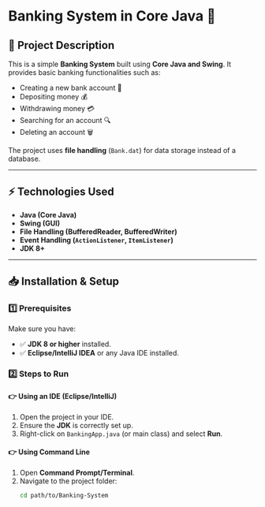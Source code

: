 # Banking System in Core Java 🚀

## 📌 Project Description
This is a simple **Banking System** built using **Core Java and Swing**. It provides basic banking functionalities such as:
- Creating a new bank account 🏦
- Depositing money 💰
- Withdrawing money 💳
- Searching for an account 🔍
- Deleting an account 🗑️

The project uses **file handling** (`Bank.dat`) for data storage instead of a database.

---

## ⚡ Technologies Used
- **Java (Core Java)**
- **Swing (GUI)**
- **File Handling (BufferedReader, BufferedWriter)**
- **Event Handling (`ActionListener`, `ItemListener`)**
- **JDK 8+**
  
---

## 📥 Installation & Setup

### **1️⃣ Prerequisites**
Make sure you have:
- ✅ **JDK 8 or higher** installed.  
- ✅ **Eclipse/IntelliJ IDEA** or any Java IDE installed.  

### **2️⃣ Steps to Run**
#### 👉 Using an IDE (Eclipse/IntelliJ)  
1. Open the project in your IDE.  
2. Ensure the **JDK** is correctly set up.  
3. Right-click on `BankingApp.java` (or main class) and select **Run**.  

#### 👉 Using Command Line  
1. Open **Command Prompt/Terminal**.  
2. Navigate to the project folder:  
   ```sh
   cd path/to/Banking-System
